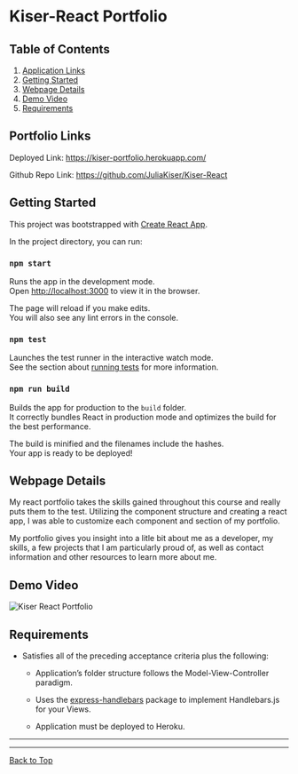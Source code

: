 # Kiser-React Portfolio

## Table of Contents

1. [Application Links](##Application-Links)
2. [Getting Started](##Getting-Started)
3. [Webpage Details](##Webpage-Details)
4. [Demo Video](##Demo-Video)
5. [Requirements](##Requirements)

## Portfolio Links

Deployed Link: https://kiser-portfolio.herokuapp.com/

Github Repo Link: https://github.com/JuliaKiser/Kiser-React

## Getting Started

This project was bootstrapped with [Create React App](https://github.com/facebook/create-react-app).

In the project directory, you can run:

### `npm start`

Runs the app in the development mode.\
Open [http://localhost:3000](http://localhost:3000) to view it in the browser.

The page will reload if you make edits.\
You will also see any lint errors in the console.

### `npm test`

Launches the test runner in the interactive watch mode.\
See the section about [running tests](https://facebook.github.io/create-react-app/docs/running-tests) for more information.

### `npm run build`

Builds the app for production to the `build` folder.\
It correctly bundles React in production mode and optimizes the build for the best performance.

The build is minified and the filenames include the hashes.\
Your app is ready to be deployed!

## Webpage Details

My react portfolio takes the skills gained throughout this course and really puts them to the test. Utilizing the component structure and creating a react app, I was able to customize each component and section of my portfolio.

My portfolio gives you insight into a litle bit about me as a developer, my skills, a few projects that I am particularly proud of, as well as contact information and other resources to learn more about me.

## Demo Video

![Kiser React Portfolio](src/images/ReactPort.gif)

## Requirements

- Satisfies all of the preceding acceptance criteria plus the following:

  - Application’s folder structure follows the Model-View-Controller paradigm.

  - Uses the [express-handlebars](https://www.npmjs.com/package/express-handlebars) package to implement Handlebars.js for your Views.

  - Application must be deployed to Heroku.

---

---

[Back to Top](##Table-of-Contents)

